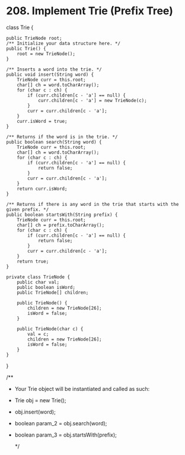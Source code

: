 # 208. Implement Trie \(Prefix Tree\)

class Trie {

```text
public TrieNode root;
/** Initialize your data structure here. */
public Trie() {
    root = new TrieNode();
}

/** Inserts a word into the trie. */
public void insert(String word) {
    TrieNode curr = this.root;
    char[] ch = word.toCharArray();
    for (char c : ch) {
        if (curr.children[c - 'a'] == null) {
            curr.children[c - 'a'] = new TrieNode(c);
        }
        curr = curr.children[c - 'a'];
    }
    curr.isWord = true;
}

/** Returns if the word is in the trie. */
public boolean search(String word) {
    TrieNode curr = this.root;
    char[] ch = word.toCharArray();
    for (char c : ch) {
        if (curr.children[c - 'a'] == null) {
            return false;
        }
        curr = curr.children[c - 'a'];
    }
    return curr.isWord;
}

/** Returns if there is any word in the trie that starts with the given prefix. */
public boolean startsWith(String prefix) {
    TrieNode curr = this.root;
    char[] ch = prefix.toCharArray();
    for (char c : ch) {
        if (curr.children[c - 'a'] == null) {
            return false;
        }
        curr = curr.children[c - 'a'];
    }
    return true;
}

private class TrieNode {
    public char val;
    public boolean isWord;
    public TrieNode[] children;

    public TrieNode() {
        children = new TrieNode[26];
        isWord = false;
    }  

    public TrieNode(char c) {
        val = c;
        children = new TrieNode[26];
        isWord = false;
    }
}
```

}

/\*\*

* Your Trie object will be instantiated and called as such:
* Trie obj = new Trie\(\);
* obj.insert\(word\);
* boolean param\_2 = obj.search\(word\);
* boolean param\_3 = obj.startsWith\(prefix\);

  \*/

